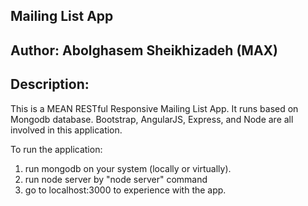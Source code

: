 Mailing List App
--------------------------------------------------------
Author: Abolghasem Sheikhizadeh (MAX)
--------------------------------------------------------


Description:
--------------------------------------------------------
This is a MEAN RESTful Responsive Mailing List App. It runs based on Mongodb database.
Bootstrap, AngularJS, Express, and Node are all involved in this application.


To run the application:
1) run mongodb on your system (locally or virtually).
2) run node server by "node server" command
3) go to localhost:3000 to experience with the app.




